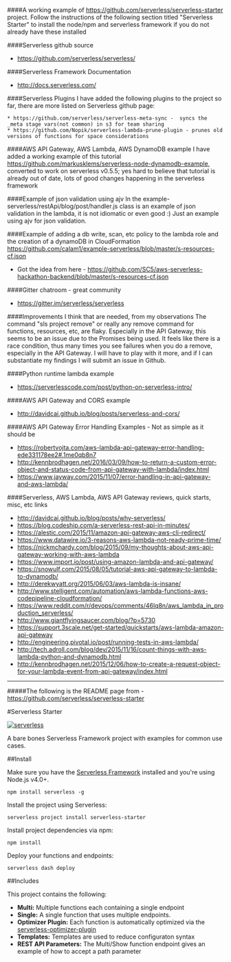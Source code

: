 ####A working example of https://github.com/serverless/serverless-starter project.
Follow the instructions of the following section titled "Serverless Starter"  to install the node/npm and serverless framework if you do not already have these installed

####Serverless github source 
* https://github.com/serverless/serverless/

####Serverless Framework Documentation
* http://docs.serverless.com/

####Serverless Plugins
I have added the following plugins to the project so far, there are more listed on Serverless github page:
```
* https://github.com/serverless/serverless-meta-sync -  syncs the _meta stage vars(not common) in s3 for team sharing
* https://github.com/Nopik/serverless-lambda-prune-plugin - prunes old versions of functions for space considerations
```

####AWS API Gateway, AWS Lambda, AWS DynamoDB example
I have added a working example of this tutorial https://github.com/markusklems/serverless-node-dynamodb-example, converted to work on serverless v0.5.5; yes hard to believe that tutorial is already out of date, lots of good changes happening in the serverless framework

####Example of json validation using ajv 
In the example-serverless/restApi/blog/post/handler.js class is an example of json validation in the lambda, it is not idiomatic or even good :) Just an example using ajv for json validation.

####Example of adding a db write, scan, etc policy to the lambda role and the creation of a dynamoDB in CloudFormation
https://github.com/calam1/example-serverless/blob/master/s-resources-cf.json
* Got the idea from here - https://github.com/SC5/aws-serverless-hackathon-backend/blob/master/s-resources-cf.json

####Gitter chatroom - great community
* https://gitter.im/serverless/serverless

####Improvements I think that are needed, from my observations
The command "sls project remove" or really any remove command for functions, resources, etc, are flaky.  Especially in the API Gateway, this seems to be an issue due to the Promises being used.  It feels like there is a race condition, thus many times you see failures when you do a remove, especially in the API Gateway.  I will have to play with it more, and if I can substantiate my findings I will submit an issue in Github.

####Python runtime lambda example
* https://serverlesscode.com/post/python-on-serverless-intro/

####AWS API Gateway and CORS example
* http://davidcai.github.io/blog/posts/serverless-and-cors/

####AWS API Gateway Error Handling Examples - Not as simple as it should be
* https://robertvojta.com/aws-lambda-api-gateway-error-handling-ede331178ee2#.1me0qb8n7
* http://kennbrodhagen.net/2016/03/09/how-to-return-a-custom-error-object-and-status-code-from-api-gateway-with-lambda/index.html
* https://www.jayway.com/2015/11/07/error-handling-in-api-gateway-and-aws-lambda/

####Serverless, AWS Lambda, AWS API Gateway reviews, quick starts, misc, etc links
* http://davidcai.github.io/blog/posts/why-serverless/
* https://blog.codeship.com/a-serverless-rest-api-in-minutes/
* https://alestic.com/2015/11/amazon-api-gateway-aws-cli-redirect/
* https://www.datawire.io/3-reasons-aws-lambda-not-ready-prime-time/
* https://nickmchardy.com/blog/2015/09/my-thoughts-about-aws-api-gateway-working-with-aws-lambda
* https://www.import.io/post/using-amazon-lambda-and-api-gateway/
* https://snowulf.com/2015/08/05/tutorial-aws-api-gateway-to-lambda-to-dynamodb/
* http://derekwyatt.org/2015/06/03/aws-lambda-is-insane/
* http://www.stelligent.com/automation/aws-lambda-functions-aws-codepipeline-cloudformation/
* https://www.reddit.com/r/devops/comments/46lq8n/aws_lambda_in_production_serverless/
* http://www.giantflyingsaucer.com/blog/?p=5730
* https://support.3scale.net/get-started/quickstarts/aws-lambda-amazon-api-gateway
* http://engineering.pivotal.io/post/running-tests-in-aws-lambda/
* http://tech.adroll.com/blog/dev/2015/11/16/count-things-with-aws-lambda-python-and-dynamodb.html
* http://kennbrodhagen.net/2015/12/06/how-to-create-a-request-object-for-your-lambda-event-from-api-gateway/index.html



-----------------------------------

#####The following is the README page from - https://github.com/serverless/serverless-starter

#Serverless Starter

[![serverless](http://public.serverless.com/badges/v3.svg)](http://www.serverless.com)

A bare bones Serverless Framework project with examples for common use cases.

##Install

Make sure you have the [Serverless Framework](http://www.serverless.com) installed and you're using Node.js v4.0+. 
```
npm install serverless -g
```

Install the project using Serverless:
```
serverless project install serverless-starter
```

Install project dependencies via npm:
```
npm install
```

Deploy your functions and endpoints:
```
serverless dash deploy
```

##Includes

This project contains the following:

* **Multi:** Multiple functions each containing a single endpoint
* **Single:** A single function that uses multiple endpoints.
* **Optimizer Plugin:**  Each function is automatically optimized via the [serverless-optimizer-plugin](https://www.github.com/serverless/serverless-optimizer-plugin)
* **Templates:** Templates are used to reduce configuraton syntax
* **REST API Parameters:** The Multi/Show function endpoint gives an example of how to accept a path parameter
